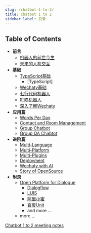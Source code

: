 ```yaml
---
slug: /chatbot-1-to-2/
title: Chatbot 1 to 2
sidebar_label: 目录
---
```


## Table of Contents

- **前言**
  - [机器人的前世今生](#11-i-can-not-login-with-my-wechat-account)
  - [未来的人机交互](#a)
- **基础**
  - [TypeScript基础](basic/typescript.md)
    - [TypeScript]
  - [Wechaty基础](basic/basic-wechaty.md)
  - [七行代码机器人](basic/seven-lines-code-chatbot.md)
  - [叮咚机器人](basic/ding-dong-bot.md)
  - [深入了解Wechaty](basic/dive-into-wechaty.md)
- **应用篇**
  - [Words Per Day](applications/1.words-per-day.md)
  - [Contact and Room Management](applications/2.contact-and-room-management.md)
  - [Group Chatbot](applications/3.group-chatbot.md)
  - [Group QA Chabtot](applications/4.group-qa-chatbot.md)
- **进阶篇**
  - [Multi-Language](advanced/1.multi-languages.md)
  - [Multi-Platform](advanced/2.multi-platform.md)
  - [Multi-Plugins](advanced/3.multi-plugins.md)
  - [Deployment](advanced/4.deployment.md)
  - [Wechaty with AI](advanced/5.wechaty-with-ai.md)
  - [Story of OpenSource](advanced/6.story-of-open-source.md)
- **附录**
  - [Open Platform for Dialogue](appendix/1.open-platform-of-dialogue.md)
    - [Dialogflow](https://cloud.google.com/dialogflow/docs)
    - [LUIS](https://www.luis.ai/)
    - [阿里小蜜](https://www.alixiaomi.com/#/)
    - [百度Unit](https://ai.baidu.com/unit/home)
    - and more ...
  - more ...

[Chatbot 1 to 2 meeting notes](https://docs.google.com/document/d/1fVCk8qRYc4RKGMf2UY5HOe07hEhPUOpGC34v88GEFJg/edit#heading=h.5rdyc2kpa14f)
